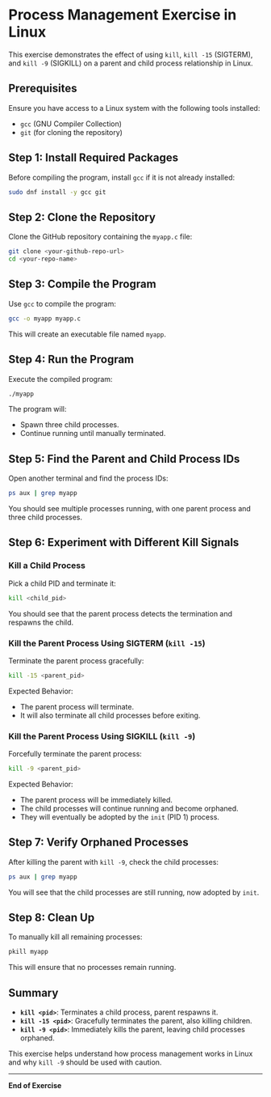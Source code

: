 # Process Management Exercise in Linux

This exercise demonstrates the effect of using `kill`, `kill -15` (SIGTERM), and `kill -9` (SIGKILL) on a parent and child process relationship in Linux.

## Prerequisites
Ensure you have access to a Linux system with the following tools installed:
- `gcc` (GNU Compiler Collection)
- `git` (for cloning the repository)

## Step 1: Install Required Packages
Before compiling the program, install `gcc` if it is not already installed:

```sh
sudo dnf install -y gcc git
```

## Step 2: Clone the Repository
Clone the GitHub repository containing the `myapp.c` file:

```sh
git clone <your-github-repo-url>
cd <your-repo-name>
```

## Step 3: Compile the Program
Use `gcc` to compile the program:

```sh
gcc -o myapp myapp.c
```

This will create an executable file named `myapp`.

## Step 4: Run the Program
Execute the compiled program:

```sh
./myapp
```

The program will:
- Spawn three child processes.
- Continue running until manually terminated.

## Step 5: Find the Parent and Child Process IDs
Open another terminal and find the process IDs:

```sh
ps aux | grep myapp
```

You should see multiple processes running, with one parent process and three child processes.

## Step 6: Experiment with Different Kill Signals
### Kill a Child Process
Pick a child PID and terminate it:

```sh
kill <child_pid>
```

You should see that the parent process detects the termination and respawns the child.

### Kill the Parent Process Using SIGTERM (`kill -15`)
Terminate the parent process gracefully:

```sh
kill -15 <parent_pid>
```

Expected Behavior:
- The parent process will terminate.
- It will also terminate all child processes before exiting.

### Kill the Parent Process Using SIGKILL (`kill -9`)
Forcefully terminate the parent process:

```sh
kill -9 <parent_pid>
```

Expected Behavior:
- The parent process will be immediately killed.
- The child processes will continue running and become orphaned.
- They will eventually be adopted by the `init` (PID 1) process.

## Step 7: Verify Orphaned Processes
After killing the parent with `kill -9`, check the child processes:

```sh
ps aux | grep myapp
```

You will see that the child processes are still running, now adopted by `init`.

## Step 8: Clean Up
To manually kill all remaining processes:

```sh
pkill myapp
```

This will ensure that no processes remain running.

## Summary
- **`kill <pid>`**: Terminates a child process, parent respawns it.
- **`kill -15 <pid>`**: Gracefully terminates the parent, also killing children.
- **`kill -9 <pid>`**: Immediately kills the parent, leaving child processes orphaned.

This exercise helps understand how process management works in Linux and why `kill -9` should be used with caution.

---

**End of Exercise**

